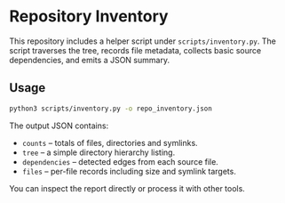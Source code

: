 # Repository Inventory

This repository includes a helper script under `scripts/inventory.py`.
The script traverses the tree, records file metadata, collects basic
source dependencies, and emits a JSON summary.

## Usage

```bash
python3 scripts/inventory.py -o repo_inventory.json
```

The output JSON contains:

- `counts` – totals of files, directories and symlinks.
- `tree` – a simple directory hierarchy listing.
- `dependencies` – detected edges from each source file.
- `files` – per-file records including size and symlink targets.

You can inspect the report directly or process it with other tools.

